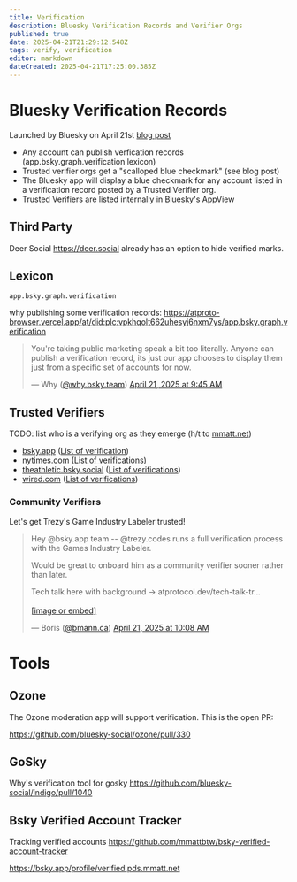 ```yaml
---
title: Verification
description: Bluesky Verification Records and Verifier Orgs
published: true
date: 2025-04-21T21:29:12.548Z
tags: verify, verification
editor: markdown
dateCreated: 2025-04-21T17:25:00.385Z
---
```


# Bluesky Verification Records

Launched by Bluesky on April 21st [blog post](https://bsky.social/about/blog/04-21-2025-verification)

* Any account can publish verfication records (app.bsky.graph.verification lexicon)
* Trusted verifier orgs get a "scalloped blue checkmark" (see blog post)
* The Bluesky app will display a blue checkmark for any account listed in a verification record posted by a Trusted Verifier org.
* Trusted Verifiers are listed internally in Bluesky's AppView

## Third Party

Deer Social https://deer.social already has an option to hide verified marks.

## Lexicon

`app.bsky.graph.verification`

why publishing some verification records: https://atproto-browser.vercel.app/at/did:plc:vpkhqolt662uhesyj6nxm7ys/app.bsky.graph.verification

<blockquote class="bluesky-embed" data-bluesky-uri="at://did:plc:vpkhqolt662uhesyj6nxm7ys/app.bsky.feed.post/3lndmggj6ns2s" data-bluesky-cid="bafyreigmqsnows45d3mk754dplqvzhvm6xnqtbyc5xvy2ydf42eejvo67m" data-bluesky-embed-color-mode="system"><p lang="en">You&#x27;re taking public marketing speak a bit too literally. Anyone can publish a verification record, its just our app chooses to display them just from a specific set of accounts for now.</p>&mdash; Why (<a href="https://bsky.app/profile/did:plc:vpkhqolt662uhesyj6nxm7ys?ref_src=embed">@why.bsky.team</a>) <a href="https://bsky.app/profile/did:plc:vpkhqolt662uhesyj6nxm7ys/post/3lndmggj6ns2s?ref_src=embed">April 21, 2025 at 9:45 AM</a></blockquote><script async src="https://embed.bsky.app/static/embed.js" charset="utf-8"></script>


## Trusted Verifiers

TODO: list who is a verifying org as they emerge (h/t to [mmatt.net](https://bsky.app/profile/mmatt.net/post/3lne2ud2us22b))

* [bsky.app](https://bsky.app/profile/bsky.app) ([List of verification](https://pdsls.dev/at://did:plc:z72i7hdynmk6r22z27h6tvur/app.bsky.graph.verification))
* [nytimes.com](https://bsky.app/profile/nytimes.com) ([List of verifications](https://pdsls.dev/at://did:plc:eclio37ymobqex2ncko63h4r/app.bsky.graph.verification))
* [theathletic.bsky.social](https://bsky.app/profile/theathletic.bsky.social) ([List of verifications](https://pdsls.dev/at://did:plc:b2kutgxqlltwc6lhs724cfwr/app.bsky.graph.verification))
* [wired.com](https://bsky.app/profile/wired.com) ([List of verifications](https://pdsls.dev/at://did:plc:inz4fkbbp7ms3ixufw6xuvdi/app.bsky.graph.verification))

### Community Verifiers

Let's get Trezy's Game Industry Labeler trusted!

<blockquote class="bluesky-embed" data-bluesky-uri="at://did:plc:2cxgdrgtsmrbqnjkwyplmp43/app.bsky.feed.post/3lndnp4zrxc24" data-bluesky-cid="bafyreih7gs5ric5v6n4ftgp7jnv3z5kam4i3agi5ldxolu3aolrnymbhq4" data-bluesky-embed-color-mode="system"><p lang="en">Hey @bsky.app team -- @trezy.codes runs a full verification process with the Games Industry Labeler.

Would be great to onboard him as a community verifier sooner rather than later.

Tech talk here with background -&gt; atprotocol.dev/tech-talk-tr...<br><br><a href="https://bsky.app/profile/did:plc:2cxgdrgtsmrbqnjkwyplmp43/post/3lndnp4zrxc24?ref_src=embed">[image or embed]</a></p>&mdash; Boris (<a href="https://bsky.app/profile/did:plc:2cxgdrgtsmrbqnjkwyplmp43?ref_src=embed">@bmann.ca</a>) <a href="https://bsky.app/profile/did:plc:2cxgdrgtsmrbqnjkwyplmp43/post/3lndnp4zrxc24?ref_src=embed">April 21, 2025 at 10:08 AM</a></blockquote><script async src="https://embed.bsky.app/static/embed.js" charset="utf-8"></script>

# Tools

## Ozone

The Ozone moderation app will support verification. This is the open PR:

https://github.com/bluesky-social/ozone/pull/330

## GoSky

Why's verification tool for gosky https://github.com/bluesky-social/indigo/pull/1040

## Bsky Verified Account Tracker

Tracking verified accounts https://github.com/mmattbtw/bsky-verified-account-tracker

https://bsky.app/profile/verified.pds.mmatt.net

